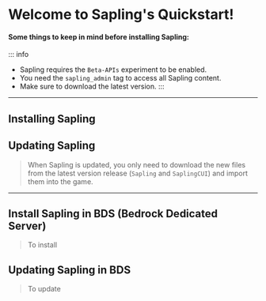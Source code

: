 # Welcome to Sapling's Quickstart!

#### Some things to keep in mind before installing Sapling:

::: info
- Sapling requires the `Beta-APIs` experiment to be enabled.
- You need the `sapling_admin` tag to access all Sapling content.
- Make sure to download the latest version.
:::

---

## Installing Sapling

## Updating Sapling
> When Sapling is updated, you only need to download the new files from the latest version release (`Sapling` and `SaplingCUI`) and import them into the game.

---

## Install Sapling in BDS (Bedrock Dedicated Server)
> To install

## Updating Sapling in BDS
> To update